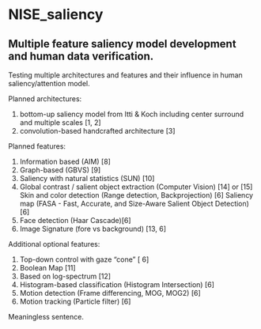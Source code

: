 ﻿# NISE_saliency
## Multiple feature saliency model development and human data verification.
Testing multiple architectures and features and their influence in human saliency/attention model.

Planned architectures:
1) bottom-up saliency model from Itti & Koch including center surround and multiple scales [1, 2]
2) convolution-based handcrafted architecture [3]

Planned features:
1) Information based (AIM) [8]
2) Graph-based (GBVS) [9]
3) Saliency with natural statistics (SUN) [10]
4) Global contrast / salient object extraction (Computer Vision) [14] or [15]
Skin and color detection (Range detection, Backprojection) [6]
Saliency map (FASA - Fast, Accurate, and Size-Aware Salient Object Detection) [6]
5) Face detection (Haar Cascade)[6]
6) Image Signature (fore vs background) [13, 6]

Additional optional features:
1) Top-down control with gaze “cone” [ 6]
2) Boolean Map [11]
3) Based on log-spectrum [12]
4) Histogram-based classification (Histogram Intersection) [6]
5) Motion detection (Frame differencing, MOG, MOG2) [6]
6) Motion tracking (Particle filter) [6]

Meaningless sentence.
